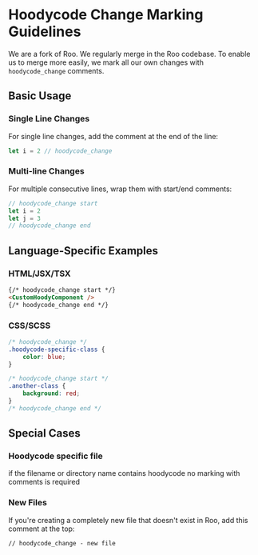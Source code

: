 # Hoodycode Change Marking Guidelines

We are a fork of Roo. We regularly merge in the Roo codebase. To enable us to merge more easily, we mark all
our own changes with `hoodycode_change` comments.

## Basic Usage

### Single Line Changes

For single line changes, add the comment at the end of the line:

```typescript
let i = 2 // hoodycode_change
```

### Multi-line Changes

For multiple consecutive lines, wrap them with start/end comments:

```typescript
// hoodycode_change start
let i = 2
let j = 3
// hoodycode_change end
```

## Language-Specific Examples

### HTML/JSX/TSX

```html
{/* hoodycode_change start */}
<CustomHoodyComponent />
{/* hoodycode_change end */}
```

### CSS/SCSS

```css
/* hoodycode_change */
.hoodycode-specific-class {
	color: blue;
}

/* hoodycode_change start */
.another-class {
	background: red;
}
/* hoodycode_change end */
```

## Special Cases

### Hoodycode specific file

if the filename or directory name contains hoodycode no marking with comments is required

### New Files

If you're creating a completely new file that doesn't exist in Roo, add this comment at the top:

```
// hoodycode_change - new file
```
